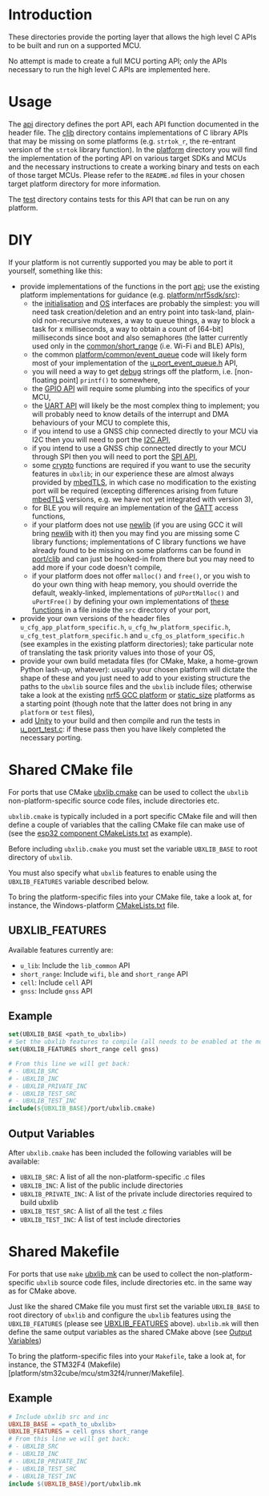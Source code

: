 # Introduction
These directories provide the porting layer that allows the high level C APIs to be built and run on a supported MCU.

No attempt is made to create a full MCU porting API; only the APIs necessary to run the high level C APIs are implemented here.

# Usage
The [api](api) directory defines the port API, each API function documented in the header file.  The [clib](clib) directory contains implementations of C library APIs that may be missing on some platforms (e.g. `strtok_r`, the re-entrant version of the `strtok` library function).  In the [platform](platform) directory you will find the implementation of the porting API on various target SDKs and MCUs and the necessary instructions to create a working binary and tests on each of those target MCUs.  Please refer to the `README.md` files in your chosen target platform directory for more information.

The [test](test) directory contains tests for this API that can be run on any platform.

# DIY
If your platform is not currently supported you may be able to port it yourself, something like this:
- provide implementations of the functions in the port [api](api); use the existing platform implementations for guidance (e.g. [platform/nrf5sdk/src](platform/nrf5sdk/src)):
  - the [initialisation](api/u_port.h) and [OS](api/u_port_os.h) interfaces are probably the simplest: you will need task creation/deletion and an entry point into task-land, plain-old non-recursive mutexes, a way to queue things, a way to block a task for x milliseconds, a way to obtain a count of \[64-bit\] milliseconds since boot and also semaphores (the latter currently used only in the [common/short_range](/common/short_range) (i.e. Wi-Fi and BLE) APIs),
  - the common [platform/common/event_queue](platform/common/event_queue) code will likely form most of your implementation of the [u_port_event_queue.h](api/u_port_event_queue.h) API,
  - you will need a way to get [debug](api/u_port_debug.h) strings off the platform, i.e. \[non-floating point\] `printf()` to somewhere,
  - the [GPIO API](api/u_port_gpio.h) will require some plumbing into the specifics of your MCU,
  - the [UART API](api/u_port_uart.h) will likely be the most complex thing to implement; you will probably need to know details of the interrupt and DMA behaviours of your MCU to complete this,
  - if you intend to use a GNSS chip connected directly to your MCU via I2C then you will need to port the [I2C API](api/u_port_i2c.h),
  - if you intend to use a GNSS chip connected directly to your MCU through SPI then you will need to port the [SPI API](api/u_port_spi.h),
  - some [crypto](api/u_port_crypto.h) functions are required if you want to use the security features in `ubxlib`; in our experience these are almost always provided by [mbedTLS](https://www.trustedfirmware.org/projects/mbed-tls/), in which case no modification to the existing port will be required (excepting differences arising from future [mbedTLS](https://www.trustedfirmware.org/projects/mbed-tls/) versions, e.g. we have not yet integrated with version 3),
  - for BLE you will require an implementation of the [GATT](api/u_port_gatt.h) access functions,
  - if your platform does not use [newlib](https://sourceware.org/newlib/) (if you are using GCC it will bring [newlib](https://sourceware.org/newlib/) with it) then you may find you are missing some C library functions; implementations of C library functions we have already found to be missing on some platforms can be found in [port/clib](/port/clib) and can just be hooked-in from there but you may need to add more if your code doesn't compile,
  - if your platform does not offer `malloc()` and `free()`, or you wish to do your own thing with heap memory, you should override the default, weakly-linked, implementations of `pUPortMalloc()` and `uPortFree()` by defining your own implementations of [these functions](/port/api/u_port_heap.h) in a file inside the `src` directory of your port,
- provide your own versions of the header files `u_cfg_app_platform_specific.h`, `u_cfg_hw_platform_specific.h`, `u_cfg_test_platform_specific.h` and `u_cfg_os_platform_specific.h` (see examples in the existing platform directories); take particular note of translating the task priority values into those of your OS,
- provide your own build metadata files (for CMake, Make, a home-grown Python lash-up, whatever): usually your chosen platform will dictate the shape of these and you just need to add to your existing structure the paths to the `ubxlib` source files and the `ubxlib` include files; otherwise take a look at the existing [nrf5 GCC platform](platform/nrf5sdk/mcu/nrf52/gcc/runner) or [static_size](platform/static_size) platforms as a starting point (though note that the latter does not bring in any `platform` or `test` files),
- add [Unity](https://github.com/ThrowTheSwitch/Unity) to your build and then compile and run the tests in [u_port_test.c](test/u_port_test.c): if these pass then you have likely completed the necessary porting.

# Shared CMake file
For ports that use CMake [ubxlib.cmake](ubxlib.cmake) can be used to collect the `ubxlib` non-platform-specific source code files, include directories etc.

`ubxlib.cmake` is typically included in a port specific CMake file and will then define a couple of variables that the calling CMake file can make use of (see the [esp32 component CMakeLists.txt](platform/esp-idf/mcu/esp32/components/ubxlib/CMakeLists.txt) as example).

Before including `ubxlib.cmake` you must set the variable `UBXLIB_BASE` to root directory of `ubxlib`.

You must also specify what `ubxlib` features to enable using the `UBXLIB_FEATURES` variable described below.

To bring the platform-specific files into your CMake file, take a look at, for instance, the Windows-platform [CMakeLists.txt](platform/windows/mcu/win32/runner/CMakeLists.txt) file.

## UBXLIB_FEATURES
Available features currently are:
* `u_lib`: Include the `lib_common` API
* `short_range`: Include `wifi`, `ble` and `short_range` API
* `cell`: Include `cell` API
* `gnss`: Include `gnss` API

## Example
```cmake
set(UBXLIB_BASE <path_to_ubxlib>)
# Set the ubxlib features to compile (all needs to be enabled at the moment)
set(UBXLIB_FEATURES short_range cell gnss)

# From this line we will get back:
# - UBXLIB_SRC
# - UBXLIB_INC
# - UBXLIB_PRIVATE_INC
# - UBXLIB_TEST_SRC
# - UBXLIB_TEST_INC
include(${UBXLIB_BASE}/port/ubxlib.cmake)
```

## Output Variables
After `ubxlib.cmake` has been included the following variables will be available:
* `UBXLIB_SRC`: A list of all the  non-platform-specific .c files
* `UBXLIB_INC`: A list of the public include directories
* `UBXLIB_PRIVATE_INC`: A list of the private include directories required to build ubxlib
* `UBXLIB_TEST_SRC`: A list of all the test .c files
* `UBXLIB_TEST_INC`: A list of test include directories

# Shared Makefile
For ports that use `make` [ubxlib.mk](ubxlib.mk) can be used to collect the non-platform-specific `ubxlib` source code files, include directories etc. in the same way as for CMake above.

Just like the shared CMake file you must first set the variable `UBXLIB_BASE` to root directory of `ubxlib` and configure the `ubxlib` features using the `UBXLIB_FEATURES` (please see [UBXLIB_FEATURES](#UBXLIB_FEATURES) above). `ubxlib.mk` will then define the same output variables as the shared CMake above (see [Output Variables](#Output-Variables))

To bring the platform-specific files into your `Makefile`, take a look at, for instance, the STM32F4 (Makefile)[platform/stm32cube/mcu/stm32f4/runner/Makefile].

## Example
```makefile
# Include ubxlib src and inc
UBXLIB_BASE = <path_to_ubxlib>
UBXLIB_FEATURES = cell gnss short_range
# From this line we will get back:
# - UBXLIB_SRC
# - UBXLIB_INC
# - UBXLIB_PRIVATE_INC
# - UBXLIB_TEST_SRC
# - UBXLIB_TEST_INC
include $(UBXLIB_BASE)/port/ubxlib.mk
```
